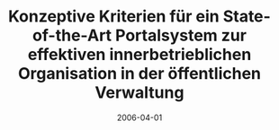 ---
abstract: ''
authors:
- Gerald Fischer
- Thomas Grechenig
- F. Maierhofer
date: '2006-04-01'
featured: false
links:
- name: Publik
  url: https://publik.tuwien.ac.at/showentry.php?ID=140755&lang=2
publication_types:
- '1'
publishDate: '2006-04-01'
specifics: null
title: Konzeptive Kriterien für ein State-of-the-Art Portalsystem zur effektiven innerbetrieblichen
  Organisation in der öffentlichen Verwaltung
url_pdf: ''
---